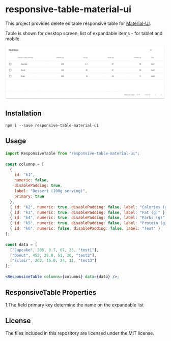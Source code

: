 # responsive-table-material-ui

This project provides delete editable responsive table for [Material-UI][material-ui].

Table is shown for desktop screen, list of expandable items - for tablet and mobile.

![Demo](demo.gif)

## Installation

```
npm i --save responsive-table-material-ui
```

## Usage

```jsx
import ResponsiveTable from "responsive-table-material-ui";

const columns = [
  {
    id: "k1",
    numeric: false,
    disablePadding: true,
    label: "Dessert (100g serving)",
    primary: true
  },
  { id: "k2", numeric: true, disablePadding: false, label: "Calories (g)" },
  { id: "k3", numeric: true, disablePadding: false, label: "Fat (g)" },
  { id: "k4", numeric: true, disablePadding: false, label: "Parbs (g)" },
  { id: "k5", numeric: true, disablePadding: false, label: "Protein (g)" },
  { id: "k6", numeric: false, disablePadding: false, label: "Test" }
];

const data = [
  ["Cupcake", 305, 3.7, 67, 35, "test1"],
  ["Donut", 452, 25.0, 51, 20, "test2"],
  ["Eclair", 262, 16.0, 24, 11, "test3"]
];

<ResponsiveTable columns={columns} data={data} />;
```

## ResponsiveTable Properties

1.The field primary key determine the name on the expandable list

## License

The files included in this repository are licensed under the MIT license.

[material-ui]: https://material-ui-next.com/
